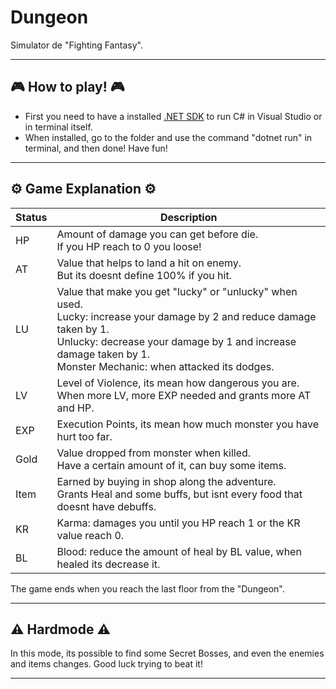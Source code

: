 # Dungeon
Simulator de "Fighting Fantasy".
___
## 🎮 How to play! 🎮
- First you need to have a installed [.NET SDK](https://dotnet.microsoft.com/download) to run C# in Visual Studio or in terminal itself.
- When installed, go to the folder and use the command "dotnet run" in terminal, and then done! Have fun!
___
## ⚙️ Game Explanation ⚙️
| Status |               Description                   |
|--------|------------------------------------------|
|   HP   | Amount of damage you can get before die.<br>If you HP reach to 0 you loose! |
|   AT   | Value that helps to land a hit on enemy.<br>But its doesnt define 100% if you hit. |
|   LU   | Value that make you get "lucky" or "unlucky" when used.<br>Lucky: increase your damage by 2 and reduce damage taken by 1.<br>Unlucky: decrease your damage by 1 and increase damage taken by 1.<br>Monster Mechanic: when attacked its dodges. |
|   LV   | Level of Violence, its mean how dangerous you are.<br>When more LV, more EXP needed and grants more AT and HP. |
|   EXP  | Execution Points, its mean how much monster you have hurt too far. |
|  Gold  | Value dropped from monster when killed.<br>Have a certain amount of it, can buy some items. |
|  Item  | Earned by buying in shop along the adventure.<br>Grants Heal and some buffs, but isnt every food that doesnt have debuffs. |
|   KR   | Karma: damages you until you HP reach 1 or the KR value reach 0.
|   BL   | Blood: reduce the amount of heal by BL value, when healed its decrease it. |

The game ends when you reach the last floor from the "Dungeon".
___
## ⚠️ Hardmode ⚠️
In this mode, its possible to find some Secret Bosses, and even the enemies and items changes. Good luck trying to beat it!
___
